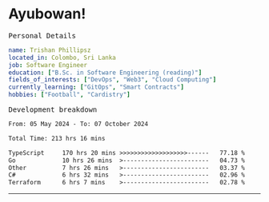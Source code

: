 # Ayubowan!

<samp>Personal Details</samp>

```yaml
name: Trishan Phillipsz
located_in: Colombo, Sri Lanka
job: Software Engineer
education: ["B.Sc. in Software Engineering (reading)"]
fields_of_interests: ["DevOps", "Web3", "Cloud Computing"]
currently_learning: ["GitOps", "Smart Contracts"]
hobbies: ["Football", "Cardistry"]
```

<samp>Development breakdown</samp>

<!--START_SECTION:waka-->

```txt
From: 05 May 2024 - To: 07 October 2024

Total Time: 213 hrs 16 mins

TypeScript     170 hrs 20 mins >>>>>>>>>>>>>>>>>>>------   77.18 %
Go             10 hrs 26 mins  >------------------------   04.73 %
Other          7 hrs 26 mins   >------------------------   03.37 %
C#             6 hrs 32 mins   >------------------------   02.96 %
Terraform      6 hrs 7 mins    >------------------------   02.78 %
```

<!--END_SECTION:waka-->

---
